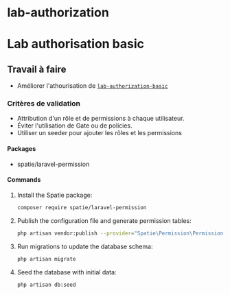 # lab-authorization
# Lab authorisation basic

## Travail à faire

- Améliorer l'athourisation de [`lab-authorization-basic`](https://github.com/Jalil-Betroji/lab-authorization-basic.git)

### Critères de validation

- Attribution d'un rôle et de permissions à chaque utilisateur.
- Éviter l'utilisation de Gate ou de policies.
- Utiliser un seeder pour ajouter les rôles et les permissions

#### Packages

- spatie/laravel-permission

#### Commands

1. Install the Spatie package:

    ```bash
    composer require spatie/laravel-permission
    ```

2. Publish the configuration file and generate permission tables:

    ```bash
    php artisan vendor:publish --provider="Spatie\Permission\PermissionServiceProvider"
    ```

3. Run migrations to update the database schema:

    ```bash
    php artisan migrate
    ```

4. Seed the database with initial data:

    ```bash
    php artisan db:seed
    ```